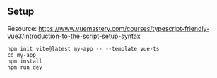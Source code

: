 ## Setup
  
Resource: https://www.vuemastery.com/courses/typescript-friendly-vue3/introduction-to-the-script-setup-syntax
```
npm init vite@latest my-app -- --template vue-ts
cd my-app
npm install
npm run dev
```

